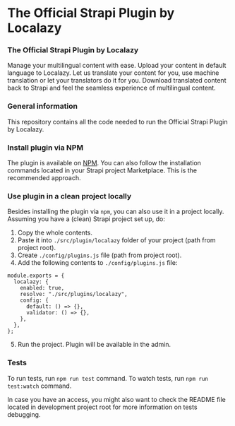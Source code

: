 # The Official Strapi Plugin by Localazy

### The Official Strapi Plugin by Localazy

Manage your multilingual content with ease. Upload your content in default language to Localazy. Let us translate your content for you, use machine translation or let your translators do it for you. Download translated content back to Strapi and feel the seamless experience of multilingual content.

### General information

This repository contains all the code needed to run the Official Strapi Plugin by Localazy.

### Install plugin via NPM

The plugin is available on [NPM](https://www.npmjs.com/package/@localazy/strapi-plugin).
You can also follow the installation commands located in your Strapi project Marketplace. This is the recommended approach.

### Use plugin in a clean project locally

Besides installing the plugin via `npm`, you can also use it in a project locally. Assuming you have a (clean) Strapi project set up, do:

1. Copy the whole contents.
2. Paste it into `./src/plugin/localazy` folder of your project (path from project root).
3. Create `./config/plugins.js` file (path from project root).
4. Add the following contents to `./config/plugins.js` file:

```
module.exports = {
  localazy: {
    enabled: true,
    resolve: "./src/plugins/localazy",
    config: {
      default: () => {},
      validator: () => {},
    },
  },
};

```

5. Run the project. Plugin will be available in the admin.

### Tests

To run tests, run `npm run test` command. To watch tests, run `npm run test:watch` command.

In case you have an access, you might also want to check the README file located in development project root for more information on tests debugging.
